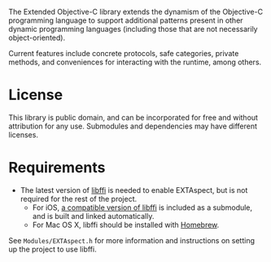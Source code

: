The Extended Objective-C library extends the dynamism of the Objective-C programming language to support additional patterns present in other dynamic programming languages (including those that are not necessarily object-oriented).

Current features include concrete protocols, safe categories, private methods, and conveniences for interacting with the runtime, among others.

# License

This library is public domain, and can be incorporated for free and without attribution for any use. Submodules and dependencies may have different licenses.

# Requirements

* The latest version of [libffi](https://github.com/atgreen/libffi) is needed to enable EXTAspect, but is not required for the rest of the project. 
    * For iOS, [a compatible version of libffi](https://github.com/jspahrsummers/libffi) is included as a submodule, and is built and linked automatically.
    * For Mac OS X, libffi should be installed with [Homebrew](https://github.com/atgreen/homebrew).

See `Modules/EXTAspect.h` for more information and instructions on setting up the project to use libffi.
